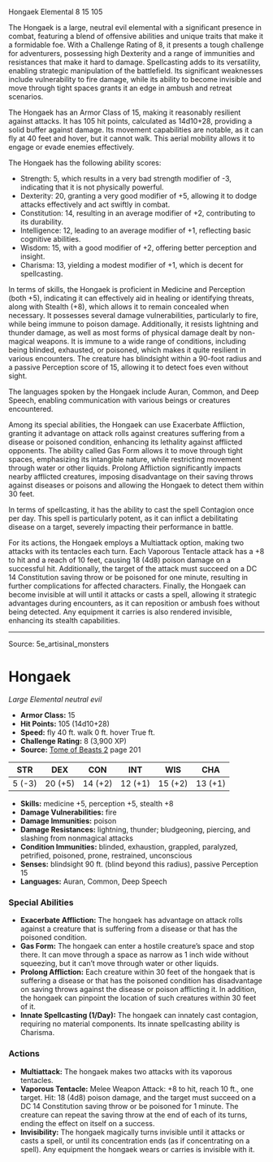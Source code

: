 <MonsterName/>Hongaek</MonsterName>
<CreatureType/>Elemental</CreatureType>
<CR/>8</CR>
<AC/>15</AC>
<HP/>105</HP>
<summary>The Hongaek is a large, neutral evil elemental with a significant presence in combat, featuring a blend of offensive abilities and unique traits that make it a formidable foe. With a Challenge Rating of 8, it presents a tough challenge for adventurers, possessing high Dexterity and a range of immunities and resistances that make it hard to damage. Spellcasting adds to its versatility, enabling strategic manipulation of the battlefield. Its significant weaknesses include vulnerability to fire damage, while its ability to become invisible and move through tight spaces grants it an edge in ambush and retreat scenarios.</summary>

<detail>

The Hongaek has an Armor Class of 15, making it reasonably resilient against attacks. It has 105 hit points, calculated as 14d10+28, providing a solid buffer against damage. Its movement capabilities are notable, as it can fly at 40 feet and hover, but it cannot walk. This aerial mobility allows it to engage or evade enemies effectively. 

The Hongaek has the following ability scores:
- Strength: 5, which results in a very bad strength modifier of -3, indicating that it is not physically powerful.
- Dexterity: 20, granting a very good modifier of +5, allowing it to dodge attacks effectively and act swiftly in combat.
- Constitution: 14, resulting in an average modifier of +2, contributing to its durability.
- Intelligence: 12, leading to an average modifier of +1, reflecting basic cognitive abilities.
- Wisdom: 15, with a good modifier of +2, offering better perception and insight.
- Charisma: 13, yielding a modest modifier of +1, which is decent for spellcasting.

In terms of skills, the Hongaek is proficient in Medicine and Perception (both +5), indicating it can effectively aid in healing or identifying threats, along with Stealth (+8), which allows it to remain concealed when necessary. It possesses several damage vulnerabilities, particularly to fire, while being immune to poison damage. Additionally, it resists lightning and thunder damage, as well as most forms of physical damage dealt by non-magical weapons. It is immune to a wide range of conditions, including being blinded, exhausted, or poisoned, which makes it quite resilient in various encounters. The creature has blindsight within a 90-foot radius and a passive Perception score of 15, allowing it to detect foes even without sight.

The languages spoken by the Hongaek include Auran, Common, and Deep Speech, enabling communication with various beings or creatures encountered.

Among its special abilities, the Hongaek can use Exacerbate Affliction, granting it advantage on attack rolls against creatures suffering from a disease or poisoned condition, enhancing its lethality against afflicted opponents. The ability called Gas Form allows it to move through tight spaces, emphasizing its intangible nature, while restricting movement through water or other liquids. Prolong Affliction significantly impacts nearby afflicted creatures, imposing disadvantage on their saving throws against diseases or poisons and allowing the Hongaek to detect them within 30 feet.

In terms of spellcasting, it has the ability to cast the spell Contagion once per day. This spell is particularly potent, as it can inflict a debilitating disease on a target, severely impacting their performance in battle.

For its actions, the Hongaek employs a Multiattack option, making two attacks with its tentacles each turn. Each Vaporous Tentacle attack has a +8 to hit and a reach of 10 feet, causing 18 (4d8) poison damage on a successful hit. Additionally, the target of the attack must succeed on a DC 14 Constitution saving throw or be poisoned for one minute, resulting in further complications for affected characters. Finally, the Hongaek can become invisible at will until it attacks or casts a spell, allowing it strategic advantages during encounters, as it can reposition or ambush foes without being detected. Any equipment it carries is also rendered invisible, enhancing its stealth capabilities.</detail>



---

Source: 5e_artisinal_monsters

# Hongaek

*Large* *Elemental* *neutral evil*

- **Armor Class:** 15
- **Hit Points:** 105 (14d10+28)
- **Speed:** fly 40 ft. walk 0 ft. hover True ft.
- **Challenge Rating:** 8 (3,900 XP)
- **Source:** [Tome of Beasts 2](https://koboldpress.com/kpstore/product/tome-of-beasts-2-for-5th-edition) page 201

| STR | DEX | CON | INT | WIS | CHA |
| --- | --- | --- | --- | --- | --- |
| 5 (-3) | 20 (+5) | 14 (+2) | 12 (+1) | 15 (+2) | 13 (+1) |

- **Skills:** medicine +5, perception +5, stealth +8
- **Damage Vulnerabilities:** fire
- **Damage Immunities:** poison
- **Damage Resistances:** lightning, thunder; bludgeoning, piercing, and slashing from nonmagical attacks
- **Condition Immunities:** blinded, exhaustion, grappled, paralyzed, petrified, poisoned, prone, restrained, unconscious
- **Senses:** blindsight 90 ft. (blind beyond this radius), passive Perception 15
- **Languages:** Auran, Common, Deep Speech

### Special Abilities

- **Exacerbate Affliction:** The hongaek has advantage on attack rolls against a creature that is suffering from a disease or that has the poisoned condition.
- **Gas Form:** The hongaek can enter a hostile creature’s space and stop there. It can move through a space as narrow as 1 inch wide without squeezing, but it can’t move through water or other liquids.
- **Prolong Affliction:** Each creature within 30 feet of the hongaek that is suffering a disease or that has the poisoned condition has disadvantage on saving throws against the disease or poison afflicting it. In addition, the hongaek can pinpoint the location of such creatures within 30 feet of it.
- **Innate Spellcasting (1/Day):** The hongaek can innately cast contagion, requiring no material components. Its innate spellcasting ability is Charisma.

### Actions

- **Multiattack:** The hongaek makes two attacks with its vaporous tentacles.
- **Vaporous Tentacle:** Melee Weapon Attack: +8 to hit, reach 10 ft., one target. Hit: 18 (4d8) poison damage, and the target must succeed on a DC 14 Constitution saving throw or be poisoned for 1 minute. The creature can repeat the saving throw at the end of each of its turns, ending the effect on itself on a success.
- **Invisibility:** The hongaek magically turns invisible until it attacks or casts a spell, or until its concentration ends (as if concentrating on a spell). Any equipment the hongaek wears or carries is invisible with it.




